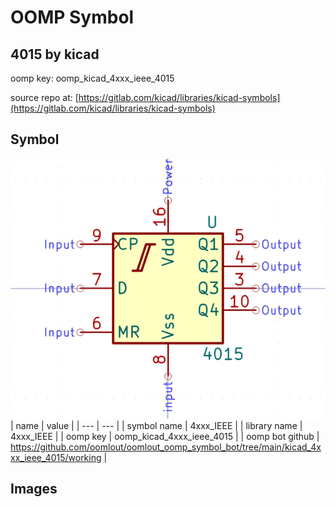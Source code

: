 # OOMP Symbol  
## 4015  by kicad  
  
oomp key: oomp_kicad_4xxx_ieee_4015  
  
source repo at: [https://gitlab.com/kicad/libraries/kicad-symbols](https://gitlab.com/kicad/libraries/kicad-symbols)  
## Symbol  
  
[![working.png](working_600.png)](working.png)  
| name | value | 
| --- | --- | 
| symbol name | 4xxx_IEEE | 
| library name | 4xxx_IEEE | 
| oomp key | oomp_kicad_4xxx_ieee_4015 | 
| oomp bot github | https://github.com/oomlout/oomlout_oomp_symbol_bot/tree/main/kicad_4xxx_ieee_4015/working | 
## Images  
